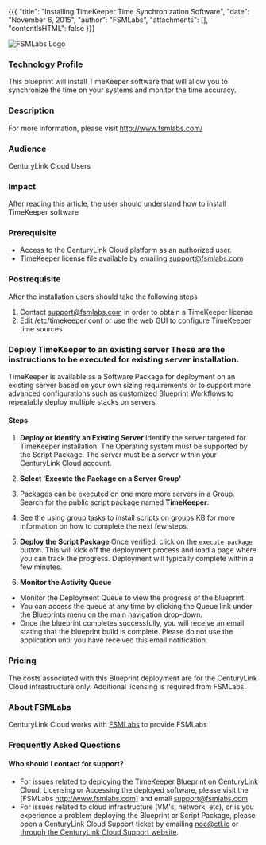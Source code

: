 {{{
  "title": "Installing TimeKeeper Time Synchronization Software",
  "date": "November 6, 2015",
  "author": "FSMLabs",
  "attachments": [],
  "contentIsHTML": false
}}}

![FSMLabs Logo](http://www.fsmlabs.com/img/logo-blue-nav@2x.png)

### Technology Profile

This blueprint will install TimeKeeper software that will allow you to synchronize the time on your systems and monitor the time accuracy.

### Description

For more information, please visit http://www.fsmlabs.com/

### Audience
CenturyLink Cloud Users

### Impact
After reading this article, the user should understand how to install TimeKeeper software

### Prerequisite
- Access to the CenturyLink Cloud platform as an authorized user.
- TimeKeeper license file available by emailing support@fsmlabs.com

### Postrequisite
 After the installation users should take the following steps
  1. Contact support@fsmlabs.com in order to obtain a TimeKeeper license
  2. Edit /etc/timekeeper.conf or use the web GUI to configure TimeKeeper time sources

### Deploy TimeKeeper to an existing server These are the instructions to be executed for existing server installation.

TimeKeeper is available as a Software Package for deployment on an existing server based on your own sizing requirements or to support more advanced configurations such as customized Blueprint Workflows to repeatably deploy multiple stacks on servers.

#### Steps
1. **Deploy or Identify an Existing Server**
Identify the server targeted for TimeKeeper installation.  The Operating system must be supported by the Script Package.  The server must be a server within your CenturyLink Cloud account.
2. **Select 'Execute the Package on a Server Group'**
  1. Packages can be executed on one more more servers in a Group.  Search for the public script package named **TimeKeeper**.
  2. See the [using group tasks to install scripts on groups](../../Servers/using-group-tasks-to-install-software-and-run-scripts-on-groups.md) KB for more information on how to complete the next few steps.

2. **Deploy the Script Package**
Once verified, click on the `execute package` button. This will kick off the deployment process and load a page where you can track the progress. Deployment will typically complete within a few minutes.

3. **Monitor the Activity Queue**
  * Monitor the Deployment Queue to view the progress of the blueprint.
  * You can access the queue at any time by clicking the Queue link under the Blueprints menu on the main navigation drop-down.
  * Once the blueprint completes successfully, you will receive an email stating that the blueprint build is complete. Please do not use the application until you have received this email notification.

### Pricing
The costs associated with this Blueprint deployment are for the CenturyLink
Cloud infrastructure only.  Additional licensing is required from FSMLabs.

### About FSMLabs
CenturyLink Cloud works with [FSMLabs](http://www.fsmlabs.c) to provide FSMLabs

### Frequently Asked Questions

#### Who should I contact for support?
* For issues related to deploying the TimeKeeper Blueprint on CenturyLink
Cloud, Licensing or Accessing the deployed software, please visit the [FSMLabs http://www.fsmlabs.com] and email support@fsmlabs.com
* For issues related to cloud infrastructure (VM's, network, etc), or is you experience a problem deploying the Blueprint or Script Package, please open a CenturyLink Cloud Support ticket by emailing [noc@ctl.io](mailto:noc@ctl.io) or [through the CenturyLink Cloud Support website](https://t3n.zendesk.com/tickets/new).
